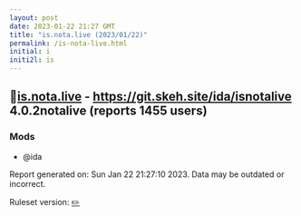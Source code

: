 ```yaml
---
layout: post
date: 2023-01-22 21:27 GMT
title: "is.nota.live (2023/01/22)"
permalink: /is-nota-live.html
initial: i
initi2l: is
---
```


## 🐘[is.nota.live](https://is.nota.live) - https://git.skeh.site/ida/isnotalive 4.0.2notalive (reports 1455 users)

### Mods
 * @ida

Report generated on: Sun Jan 22 21:27:10 2023. Data may be outdated or incorrect.

Ruleset version: [✏️](/version-pencil)
